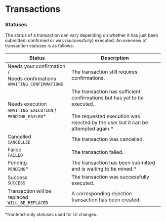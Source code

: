 # Transactions

### Statuses

The status of a transaction can vary depending on whether it has just been submitted, confirmed or was (successfully) executed. An overview of transaction statuses is as follows:

| Status                                                                       | Description                                                              |
| ---------------------------------------------------------------------------- | ------------------------------------------------------------------------ |
| Needs your confirmation /<br>Needs confirmations<br>`AWAITING_CONFIRMATIONS` | The transaction still requires confirmations.                            |
| Needs execution<br>`AWAITING_EXECUTION` /<br>`PENDING_FAILED`\*                                      | The transaction has sufficient confirmations but has yet to be executed.<br><br>The requested execution was rejected by the user but it can be attempted again.* |
| Cancelled<br>`CANCELLED`                                                     | The transaction was cancelled.                                           |
| Failed<br>`FAILED`                                                           | The transaction failed.                                                  |
| Pending<br>`PENDING`\*                                                       | The transaction has been submitted and is waiting to be mined.*           |
| Success<br>`SUCCESS`                                                         | The transaction was successfully executed.                               |
| Transaction will be replaced<br>`WILL_BE_REPLACED`                           | A corresponding rejection transaction has been created.                  |

\*frontend-only statuses used for UI changes.
